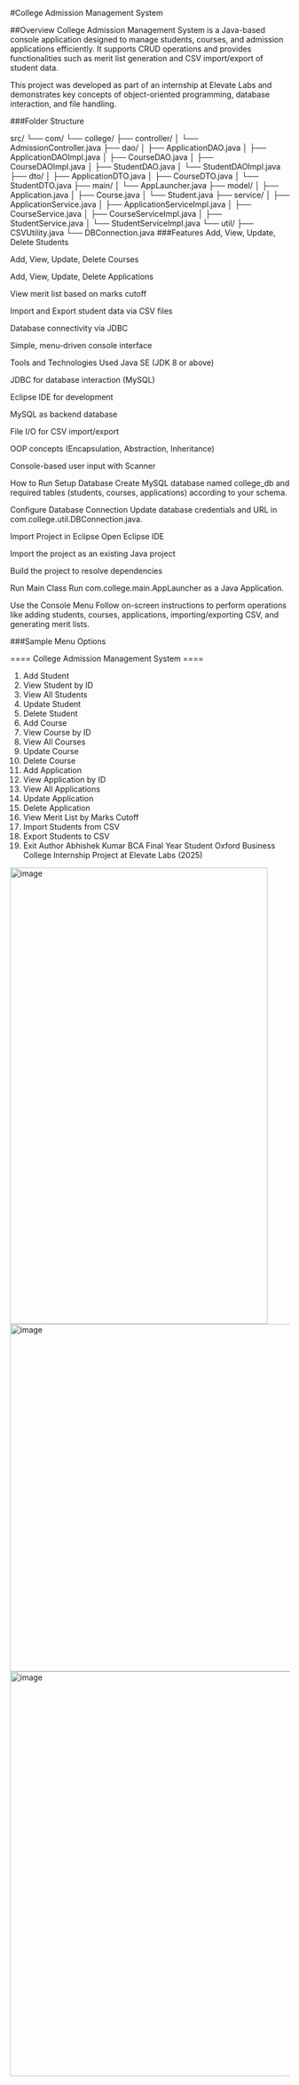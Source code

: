 #College Admission Management System

##Overview
College Admission Management System is a Java-based console application designed to manage students, courses, and admission applications efficiently.
It supports CRUD operations and provides functionalities such as merit list generation and CSV import/export of student data.

This project was developed as part of an internship at Elevate Labs and demonstrates key concepts of object-oriented programming, database interaction, and file handling.

###Folder Structure

src/
└── com/
    └── college/
        ├── controller/
        │   └── AdmissionController.java
        ├── dao/
        │   ├── ApplicationDAO.java
        │   ├── ApplicationDAOImpl.java
        │   ├── CourseDAO.java
        │   ├── CourseDAOImpl.java
        │   ├── StudentDAO.java
        │   └── StudentDAOImpl.java
        ├── dto/
        │   ├── ApplicationDTO.java
        │   ├── CourseDTO.java
        │   └── StudentDTO.java
        ├── main/
        │   └── AppLauncher.java
        ├── model/
        │   ├── Application.java
        │   ├── Course.java
        │   └── Student.java
        ├── service/
        │   ├── ApplicationService.java
        │   ├── ApplicationServiceImpl.java
        │   ├── CourseService.java
        │   ├── CourseServiceImpl.java
        │   ├── StudentService.java
        │   └── StudentServiceImpl.java
        └── util/
            ├── CSVUtility.java
            └── DBConnection.java
###Features
Add, View, Update, Delete Students

Add, View, Update, Delete Courses

Add, View, Update, Delete Applications

View merit list based on marks cutoff

Import and Export student data via CSV files

Database connectivity via JDBC

Simple, menu-driven console interface

Tools and Technologies Used
Java SE (JDK 8 or above)

JDBC for database interaction (MySQL)

Eclipse IDE for development

MySQL as backend database

File I/O for CSV import/export

OOP concepts (Encapsulation, Abstraction, Inheritance)

Console-based user input with Scanner

How to Run
Setup Database
Create MySQL database named college_db and required tables (students, courses, applications) according to your schema.

Configure Database Connection
Update database credentials and URL in com.college.util.DBConnection.java.

Import Project in Eclipse
Open Eclipse IDE

Import the project as an existing Java project

Build the project to resolve dependencies

Run Main Class
Run com.college.main.AppLauncher as a Java Application.

Use the Console Menu
Follow on-screen instructions to perform operations like adding students, courses, applications, importing/exporting CSV, and generating merit lists.

###Sample Menu Options

==== College Admission Management System ====
1. Add Student
2. View Student by ID
3. View All Students
4. Update Student
5. Delete Student
6. Add Course
7. View Course by ID
8. View All Courses
9. Update Course
10. Delete Course
11. Add Application
12. View Application by ID
13. View All Applications
14. Update Application
15. Delete Application
16. View Merit List by Marks Cutoff
17. Import Students from CSV
18. Export Students to CSV
0. Exit
Author
Abhishek Kumar
BCA Final Year Student
Oxford Business College
Internship Project at Elevate Labs (2025)
<img width="464" height="822" alt="image" src="https://github.com/user-attachments/assets/42a381cb-feef-465c-b0b3-67a7fdac341a" />


<img width="768" height="626" alt="image" src="https://github.com/user-attachments/assets/2f1a81d8-9736-4b7a-bad8-ee3720f03dfc" />
<img width="1505" height="729" alt="image" src="https://github.com/user-attachments/assets/ab360aed-1c17-4490-93f6-34ea69b1c728" />
